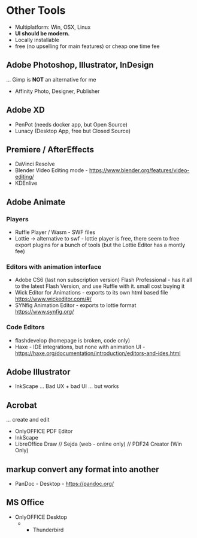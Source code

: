 # Other Tools
- Multiplatform: Win, OSX, Linux
- **UI should be modern.**
- Locally installable
- free (no upselling for main features) or cheap one time fee

## Adobe Photoshop, Illustrator, InDesign
... Gimp is **NOT** an alternative for me
- Affinity Photo, Designer, Publisher

## Adobe XD
- PenPot (needs docker app, but Open Source)
- Lunacy (Desktop App, free but Closed Source)

## Premiere / AfterEffects
- DaVinci Resolve
- Blender Video Editing mode - https://www.blender.org/features/video-editing/
- KDEnlive


## Adobe Animate

### Players
- Ruffle Player / Wasm - SWF files
- Lottie -> alternative to swf - lottie player is free, there seem to free export plugins for a bunch of tools (but the Lottie Editor has a montly fee)


### Editors with animation interface
- Adobe CS6 (last non subscription version) Flash Professional - has it all to the latest Flash Version, and use Ruffle with it. small cost buying it
- Wick Editor for Animations - exports to its own html based file https://www.wickeditor.com/#/
- SYNfig Animation Editor - exports to lottie format https://www.synfig.org/

### Code Editors
- flashdevelop (homepage is broken, code only)
- Haxe - IDE integrations, but none with animation UI - https://haxe.org/documentation/introduction/editors-and-ides.html

## Adobe Illustrator
- InkScape ... Bad UX + bad UI ... but works


## Acrobat
... create and edit
- OnlyOFFICE PDF Editor
- InkScape
- LibreOffice Draw
// Sejda (web - online only)
// PDF24 Creator (Win Only)

## markup convert any format into another
- PanDoc - Desktop - https://pandoc.org/


## MS Office
- OnlyOFFICE Desktop
  * + Thunderbird
